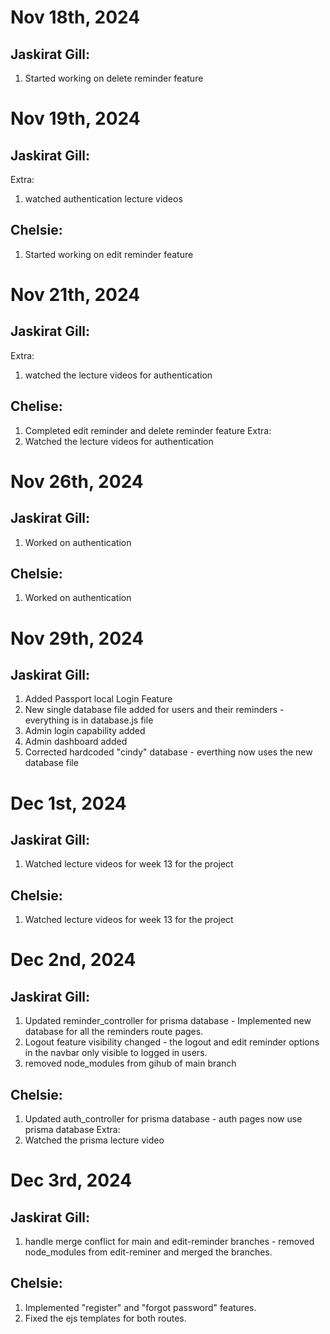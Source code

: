 # Nov 18th, 2024
## Jaskirat Gill:
1. Started working on delete reminder feature

# Nov 19th, 2024
## Jaskirat Gill:
Extra:
1. watched authentication lecture videos

## Chelsie:
1. Started working on edit reminder feature

# Nov 21th, 2024
## Jaskirat Gill:
Extra:
1. watched the lecture videos for authentication

## Chelise:
1. Completed edit reminder and delete reminder feature
Extra:
1. Watched the lecture videos for authentication

# Nov 26th, 2024
## Jaskirat Gill:
1. Worked on authentication

## Chelsie:
1. Worked on authentication

# Nov 29th, 2024
## Jaskirat Gill:
1. Added Passport local Login Feature
2. New single database file added for users and their reminders - everything is in database.js file
3. Admin login capability added
4. Admin dashboard added
5. Corrected hardcoded "cindy" database - everthing now uses the new database file

# Dec 1st, 2024
## Jaskirat Gill:
1. Watched lecture videos for week 13 for the project

## Chelsie:
1. Watched lecture videos for week 13 for the project

# Dec 2nd, 2024
## Jaskirat Gill:
1. Updated reminder_controller for prisma database - Implemented new database for all the reminders route pages.
2. Logout feature visibility changed - the logout and edit reminder options in the navbar only visible to logged in users.
3. removed node_modules from gihub of main branch

## Chelsie:
1. Updated auth_controller for prisma database - auth pages now use prisma database
Extra:
1. Watched the prisma lecture video

# Dec 3rd, 2024
## Jaskirat Gill:
1. handle merge conflict for main and edit-reminder branches - removed node_modules from edit-reminer and merged the branches.

## Chelsie:
1. Implemented "register" and "forgot password" features.
2. Fixed the ejs templates for both routes.